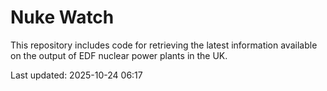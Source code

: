 # Nuke Watch

This repository includes code for retrieving the latest information available on the output of EDF nuclear power plants in the UK.

Last updated: 2025-10-24 06:17
